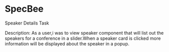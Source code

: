 # SpecBee
Speaker Details Task

Description:
As a user,i was to view speaker component that will list out the speakers for a conference in a slider.When a speaker card is clicked more information will be displayed about the speaker in a popup.
